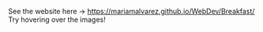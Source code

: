 See the website here -> https://mariamalvarez.github.io/WebDev/Breakfast/
Try hovering over the images! 
